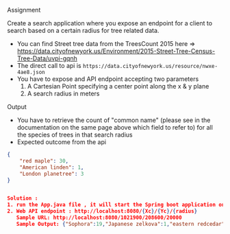 Assignment

Create a search application where you expose an endpoint for a client to search based on a certain radius for tree related data.

- You can find Street tree data from the TreesCount 2015 here => https://data.cityofnewyork.us/Environment/2015-Street-Tree-Census-Tree-Data/uvpi-gqnh
- The direct call to api is `https://data.cityofnewyork.us/resource/nwxe-4ae8.json`
- You have to expose and API endpoint accepting two parameters 
    1. A Cartesian Point specifying a center point along the x & y plane
    2. A search radius in meters

Output
 - You have to retrieve the count of "common name" (please see in the documentation on the same page above which field to refer to) for all 
 the species of trees in that search radius
 - Expected outcome from the api
```json
{
    "red maple": 30,
    "American linden": 1,
    "London planetree": 3
}


Solution : 
1. run the App.java file , it will start the Spring boot application on embedded tomcat. 
2. Web API endpoint : http://localhost:8080/{Xc}/{Yc}/{radius}
   Sample URL: http://localhost:8080/1021900/208600/20000
   Sample Output: {"Sophora":19,"Japanese zelkova":1,"eastern redcedar":1,"Chinese fringetree":1,"sweetgum":1,"silver maple":5,"Norway maple":70,"pin oak":17,"silver linden":2,"red maple":1,"willow oak":1,"American elm":1,"crab apple":1,"honeylocust":24,"Callery pear":5,"ginkgo":13,"swamp white oak":1,"tulip-poplar":2,"London planetree":17,"black cherry":1,"American linden":3,"Amur maple":4}
   
